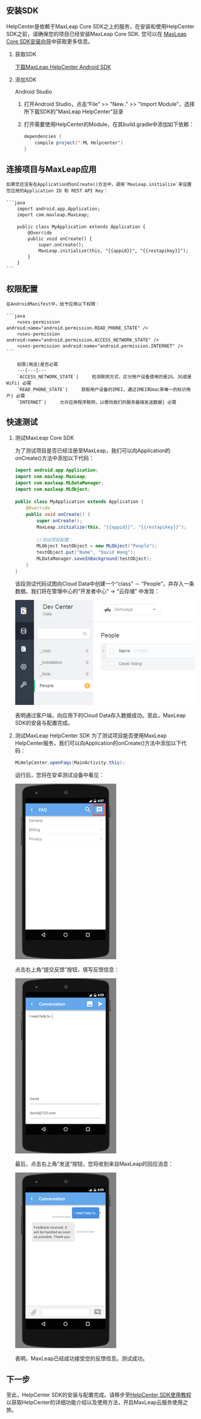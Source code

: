 ##	安装SDK

HelpCenter是依赖于MaxLeap Core SDK之上的服务，在安装和使用HelpCenter SDK之前，请确保您的项目已经安装MaxLeap Core SDK. 您可以在 [MaxLeap Core SDK安装向导](ML_DOCS_LINK_PLACEHOLDER_SDK_QUICKSTART_ANDROID)中获取更多信息。

1. 获取SDK

	<a class="download-sdk" href="...">下载MaxLeap HelpCenter Android SDK</a>
	
2. 添加SDK

	Android Studio 

	1. 	打开Android Studio，点击“File” >> "New.." >> "Import Module"，选择所下载SDK的"MaxLeap HelpCenter"目录
	2. 	打开需要使用HelpCenter的Module，在其build.gradle中添加如下依赖：
	
		```java
		dependencies {
			compile project(':ML Helpcenter')
		}
		```

##	连接项目与MaxLeap应用
	
	如果您还没有在Application的onCreate()方法中，调用`MaxLeap.initialize`来设置您应用的Application ID 和 REST API Key：
	
	```java
		import android.app.Application;
		import com.maxleap.MaxLeap;
	
		public class MyApplication extends Application {
			@Override
			public void onCreate() {
				super.onCreate();
				MaxLeap.initialize(this, "{{appid}}", "{{restapikey}}");
			}
		}
	```
	
##	权限配置

	在AndroidManifest中，给予应用以下权限：
		
	```java
		<uses-permission android:name="android.permission.READ_PHONE_STATE" />
		<uses-permission android:name="android.permission.ACCESS_NETWORK_STATE" />
		<uses-permission android:name="android.permission.INTERNET" />
	```
		
		权限|用途|是否必需
		---|---|---
		`ACCESS_NETWORK_STATE`|		检测联网方式，区分用户设备使用的是2G、3G或是WiFi| 必需
		`READ_PHONE_STATE`| 	获取用户设备的IMEI，通过IMEI和mac来唯一的标识用户| 必需
		`INTERNET`| 	允许应用程序联网，以便向我们的服务器端发送数据| 必需
	
##	快速测试

1. 测试MaxLeap Core SDK

	为了测试项目是否已经注册至MaxLeap，我们可以向Application的onCreate()方法中添加以下代码：
	
	```java
	import android.app.Application;
	import com.maxleap.MaxLeap;
	import com.maxleap.MLDataManager;
	import com.maxleap.MLObject;
	
	public class MyApplication extends Application {
		@Override
		public void onCreate() {
			super.onCreate();
			MaxLeap.initialize(this, "{{appid}}", "{{restapikey}}");
			
			//测试项目配置：
			MLObject testObject = new MLObject("People");
			testObject.put("Name", "David Wang");
			MLDataManager.saveInBackground(testObject);
		}
	}
	```
	
	该段测试代码试图向Cloud Data中创建一个“class” － “People”，并存入一条数据。我们将在管理中心的“开发者中心” -> “云存储” 中发现：
	
	![imgSDKQSTestAddObj](../../../images/imgSDKQSTestAddObj.png)
	
	表明通过客户端，向应用下的Cloud Data存入数据成功。至此，MaxLeap SDK的安装与配置完成。

2. 测试MaxLeap HelpCenter SDK
	为了测试项目能否使用MaxLeap HelpCenter服务，我们可以向Application的onCreate()方法中添加以下代码：
	
	```java
	MLHelpCenter.openFaqs(MainActivity.this);
	```
	
	运行后，您将在安卓测试设备中看见：
	
	![imgSupportHome](../../../images/imgSupportHome.png)
	
	点击右上角“提交反馈”按钮，填写反馈信息：
	
	![imgSupportAddMsg](../../../images/imgSupportAddMsg.png)
	
	最后，点击右上角“发送”按钮，您将收到来自MaxLeap的回应消息：
	
	![imgSupportConversation](../../../images/imgSupportConversation.png)
	
	表明，MaxLeap已经成功接受您的反馈信息。测试成功。

## 下一步

至此，HelpCenter SDK的安装与配置完成。请移步至[HelpCenter SDK使用教程](ML_DOCS_GUIDE_LINK_PLACEHOLDER_ANDROID#SUPPORT_ZH)以获取HelpCenter的详细功能介绍以及使用方法，开启MaxLeap云服务使用之旅。